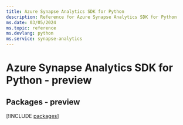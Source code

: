 ```yaml
---
title: Azure Synapse Analytics SDK for Python
description: Reference for Azure Synapse Analytics SDK for Python
ms.date: 03/05/2024
ms.topic: reference
ms.devlang: python
ms.service: synapse-analytics
---
```

# Azure Synapse Analytics SDK for Python - preview
## Packages - preview
[!INCLUDE [packages](synapse-analytics-index.md)]